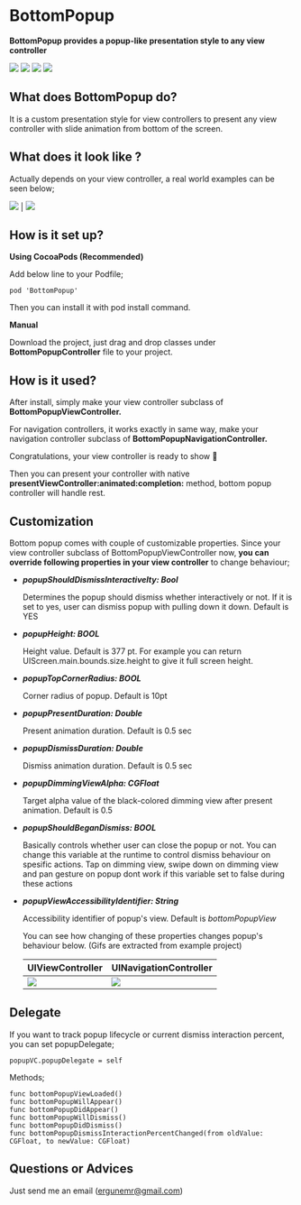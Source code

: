 # BottomPopup

**BottomPopup provides a popup-like presentation style to any view controller**

![](https://img.shields.io/badge/version-0.6.0-blue.svg)
![](https://img.shields.io/badge/platform-ios-lightgrey.svg)
![](https://img.shields.io/badge/swift-4.2-orange.svg)
![](https://img.shields.io/badge/Contact-ergunemr%40gmail.com-yellowgreen.svg)

## What does BottomPopup do?
It is a custom presentation style for view controllers to present any view controller with slide animation from bottom of the screen.

## What does it look like ?
Actually depends on your view controller, a real world examples can be seen below;

![](https://media.giphy.com/media/Cjtdn4GdOy4F80voe0/giphy.gif) | ![](https://media.giphy.com/media/58FNuaDbPyyc8IdRtB/giphy.gif)

## How is it set up?

**Using CocoaPods (Recommended)**

Add below line to your Podfile;

```
pod 'BottomPopup'
```

Then you can install it with pod install command.

**Manual**

Download the project, just drag and drop classes under **BottomPopupController** file to your project.

## How is it used?

After install, simply make your view controller subclass of **BottomPopupViewController.**  

For navigation controllers, it works exactly in same way, make your navigation controller subclass of **BottomPopupNavigationController.**

Congratulations, your view controller is ready to show 🎉

Then you can present your controller with native **presentViewController:animated:completion:** method, bottom popup controller will handle rest.

## Customization

Bottom popup comes with couple of customizable properties. Since your view controller subclass of BottomPopupViewController now, **you can override following properties in your view controller** to change behaviour;

* **_popupShouldDismissInteractivelty: Bool_**
  
  Determines the popup should dismiss whether interactively or not. If it is set to yes, user can dismiss popup with pulling down it down. Default is YES
* **_popupHeight: BOOL_**
  
  Height value. Default is 377 pt. For example you can return UIScreen.main.bounds.size.height to give it full screen height.
* **_popupTopCornerRadius: BOOL_**
  
  Corner radius of popup. Default is 10pt
* **_popupPresentDuration: Double_**
   
   Present animation duration. Default is 0.5 sec
* **_popupDismissDuration: Double_**
   
   Dismiss animation duration. Default is 0.5 sec

* **_popupDimmingViewAlpha: CGFloat_**
   
   Target alpha value of the black-colored dimming view after present animation. Default is 0.5

* **_popupShouldBeganDismiss: BOOL_**
   
   Basically controls whether user can close the popup or not. You can change this variable at the runtime to control dismiss behaviour on spesific actions. Tap on dimming view, swipe down on dimming view and pan gesture on popup dont work if this variable set to false during these actions

* **_popupViewAccessibilityIdentifier: String_**
   
   Accessibility identifier of popup's view. Default is _bottomPopupView_
   
   You can see how changing of these properties changes popup's behaviour below.
   (Gifs are extracted from example project)
    
    UIViewController  | UINavigationController
    --- | ---
    ![](https://media.giphy.com/media/kSbDw36fJUmbDnbcoj/giphy.gif) | ![](https://media.giphy.com/media/kEEduYnDbfS9eC9pXF/giphy.gif)

## Delegate

If you want to track popup lifecycle or current dismiss interaction percent, you can set popupDelegate;

```
popupVC.popupDelegate = self
```

Methods;
```
func bottomPopupViewLoaded()
func bottomPopupWillAppear()
func bottomPopupDidAppear()
func bottomPopupWillDismiss()
func bottomPopupDidDismiss()
func bottomPopupDismissInteractionPercentChanged(from oldValue: CGFloat, to newValue: CGFloat)
```

 ## Questions or Advices
 Just send me an email (ergunemr@gmail.com)
